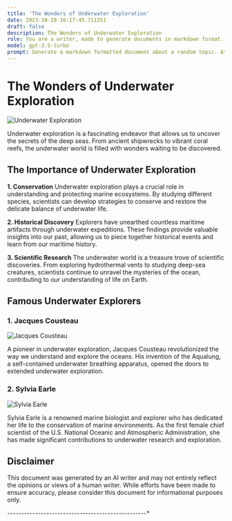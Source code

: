 ```yaml
---
title: 'The Wonders of Underwater Exploration'
date: 2023-10-28 16:17:45.711351
draft: false
description: The Wonders of Underwater Exploration
role: You are a writer, made to generate documents in markdown format. It is very important that all of the documents you generate are in valid markdown format.
model: gpt-3.5-turbo
prompt: Generate a markdown formatted document about a random topic. At the bottom, include a disclaimer explaining that the document was generated by you. The first line of the document should be the title. Make sure that the entire document is in proper markdown format, using a mix of various tags to make the document visually appealing.
---
```


# The Wonders of Underwater Exploration

![Underwater Exploration](https://images.unsplash.com/photo-1518773553253-6fa5a6a61e8e)

Underwater exploration is a fascinating endeavor that allows us to uncover the secrets of the deep seas. From ancient shipwrecks to vibrant coral reefs, the underwater world is filled with wonders waiting to be discovered.

## The Importance of Underwater Exploration

**1. Conservation**
Underwater exploration plays a crucial role in understanding and protecting marine ecosystems. By studying different species, scientists can develop strategies to conserve and restore the delicate balance of underwater life.

**2. Historical Discovery**
Explorers have unearthed countless maritime artifacts through underwater expeditions. These findings provide valuable insights into our past, allowing us to piece together historical events and learn from our maritime history.

**3. Scientific Research**
The underwater world is a treasure trove of scientific discoveries. From exploring hydrothermal vents to studying deep-sea creatures, scientists continue to unravel the mysteries of the ocean, contributing to our understanding of life on Earth.

## Famous Underwater Explorers

### 1. Jacques Cousteau
![Jacques Cousteau](https://images.unsplash.com/photo-1560267365-b3b72cbb1d55)

A pioneer in underwater exploration, Jacques Cousteau revolutionized the way we understand and explore the oceans. His invention of the Aqualung, a self-contained underwater breathing apparatus, opened the doors to extended underwater exploration.

### 2. Sylvia Earle
![Sylvia Earle](https://images.unsplash.com/photo-1529722194291-3e9ad6c21455)

Sylvia Earle is a renowned marine biologist and explorer who has dedicated her life to the conservation of marine environments. As the first female chief scientist of the U.S. National Oceanic and Atmospheric Administration, she has made significant contributions to underwater research and exploration.

## Disclaimer

This document was generated by an AI writer and may not entirely reflect the opinions or views of a human writer. While efforts have been made to ensure accuracy, please consider this document for informational purposes only.

*-*-*-*-*-*-*-*-*-*-*-*-*-*-*-*-*-*-*-*-*-*-*-*-*-*-*-*-*-*-*-*-*-*-*-*-*-*-*-*-*-*-*-*-*-*-*-*-*-*-*